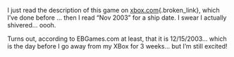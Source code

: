 I just read the description of this game on [xbox.com](http://www.xbox.com/en-US/ninjagaiden/default.htm){.broken_link}, which I&#8217;ve done before &#8230; then I read &#8220;Nov 2003&#8221; for a ship date. I swear I actually shivered&#8230; oooh. 

Turns out, according to EBGames.com at least, that it is 12/15/2003&#8230; which is the day before I go away from my XBox for 3 weeks&#8230; but I&#8217;m still excited!